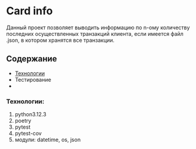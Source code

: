 # Card info  
Данный проект позволяет выводить информацию по n-ому количеству последних осуществленных транзакций клиента, если имеется файл .json, в котором хранятся все транзакции.  

## Содержание  
- [Технологии](#title1)  
- Тестирование
- 

### <a id="title1">Технологии</a>:  
1. python3.12.3  
2. poetry  
3. pytest  
4. pytest-cov  
5. модули: datetime, os, json 